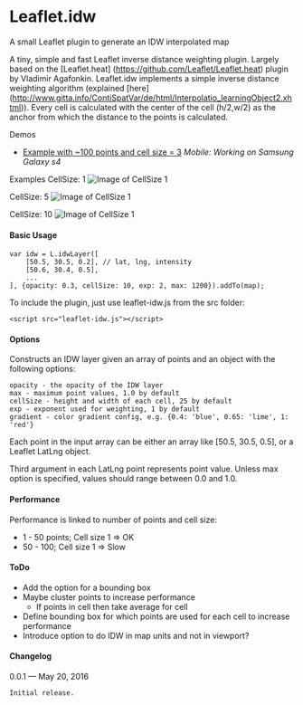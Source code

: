 # Leaflet.idw
A small Leaflet plugin to generate an IDW interpolated map

A tiny, simple and fast Leaflet inverse distance weighting plugin. Largely based on the [Leaflet.heat] (https://github.com/Leaflet/Leaflet.heat) plugin by Vladimir Agafonkin.
Leaflet.idw implements a simple inverse distance weighting algorithm (explained [here] (http://www.gitta.info/ContiSpatVar/de/html/Interpolatio_learningObject2.xhtml)). Every cell is calculated with the center of the cell (h/2,w/2) as the anchor from which the distance to the points is calculated.

Demos
* [Example with ~100 points and cell size = 3](http://www.geonet.ch/leaflet-idw/) *Mobile: Working on Samsung Galaxy s4*
    
Examples
CellSize: 1
![Image of CellSize 1](https://github.com/JoranBeaufort/Leaflet.idw/blob/master/example/Example-1px.png)

CellSize: 5
![Image of CellSize 1](https://github.com/JoranBeaufort/Leaflet.idw/blob/master/example/Example-5px.png)

CellSize: 10
![Image of CellSize 1](https://github.com/JoranBeaufort/Leaflet.idw/blob/master/example/Example-10px.png)

#### Basic Usage

```
var idw = L.idwLayer([
    [50.5, 30.5, 0.2], // lat, lng, intensity
    [50.6, 30.4, 0.5],
    ...
], {opacity: 0.3, cellSize: 10, exp: 2, max: 1200}).addTo(map);
```

To include the plugin, just use leaflet-idw.js from the src folder:

```<script src="leaflet-idw.js"></script>```

#### Options

Constructs an IDW layer given an array of points and an object with the following options:

    opacity - the opacity of the IDW layer
    max - maximum point values, 1.0 by default
    cellSize - height and width of each cell, 25 by default
    exp - exponent used for weighting, 1 by default
    gradient - color gradient config, e.g. {0.4: 'blue', 0.65: 'lime', 1: 'red'}

Each point in the input array can be either an array like [50.5, 30.5, 0.5], or a Leaflet LatLng object.

Third argument in each LatLng point represents point value. Unless max option is specified, values should range between 0.0 and 1.0.

#### Performance

Performance is linked to number of points and cell size:
* 1 - 50 points; Cell size 1 => OK
* 50 - 100; Cell size 1 => Slow

#### ToDo
* Add the option for a bounding box
* Maybe cluster points to increase performance
  * If points in cell then take average for cell
* Define bounding box for which points are used for each cell to increase performance
* Introduce option to do IDW in map units and not in viewport?

#### Changelog

0.0.1 — May 20, 2016

    Initial release.
